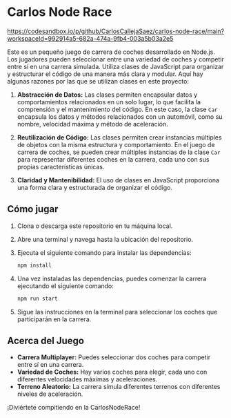 # Carlos Node Race
https://codesandbox.io/p/github/CarlosCallejaSaez/carlos-node-race/main?workspaceId=992914a5-682a-474a-9fb4-003a5b03a2e5

Este es un pequeño juego de carrera de coches desarrollado en Node.js. Los jugadores pueden seleccionar entre una variedad de coches y competir entre sí en una carrera simulada.
Utiliza clases de JavaScript para organizar y estructurar el código de una manera más clara y modular. Aquí hay algunas razones por las que se utilizan clases en este proyecto:

1. **Abstracción de Datos:** Las clases permiten encapsular datos y comportamientos relacionados en un solo lugar, lo que facilita la comprensión y el mantenimiento del código. En este caso, la clase `Car` encapsula los datos y métodos relacionados con un automóvil, como su nombre, velocidad máxima y método de aceleración.

2. **Reutilización de Código:** Las clases permiten crear instancias múltiples de objetos con la misma estructura y comportamiento. En el juego de carrera de coches, se pueden crear múltiples instancias de la clase `Car` para representar diferentes coches en la carrera, cada uno con sus propias características únicas.


3. **Claridad y Mantenibilidad:** El uso de clases en JavaScript proporciona una forma clara y estructurada de organizar el código.


## Cómo jugar

1. Clona o descarga este repositorio en tu máquina local.
2. Abre una terminal y navega hasta la ubicación del repositorio.
3. Ejecuta el siguiente comando para instalar las dependencias:

    ```bash
    npm install
    ```

4. Una vez instaladas las dependencias, puedes comenzar la carrera ejecutando el siguiente comando:

    ```bash
    npm run start
    ```

5. Sigue las instrucciones en la terminal para seleccionar los coches que participarán en la carrera.

## Acerca del Juego

- **Carrera Multiplayer:** Puedes seleccionar dos coches para competir entre sí en una carrera.
- **Variedad de Coches:** Hay varios coches para elegir, cada uno con diferentes velocidades máximas y aceleraciones.
- **Terreno Aleatorio:** La carrera simula diferentes terrenos con diferentes niveles de aceleración.

¡Diviértete compitiendo en la CarlosNodeRace!